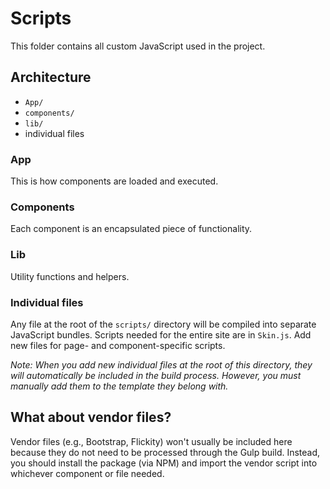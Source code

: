 # Scripts

This folder contains all custom JavaScript used in the project.

## Architecture

- `App/`
- `components/`
- `lib/`
- individual files

### App

This is how components are loaded and executed.

### Components

Each component is an encapsulated piece of functionality.

### Lib

Utility functions and helpers.

### Individual files

Any file at the root of the `scripts/` directory will be compiled into separate JavaScript bundles. Scripts needed for the entire site are in `Skin.js`. Add new files for page- and component-specific scripts.

_Note: When you add new individual files at the root of this directory, they will automatically be included in the build process. However, you must manually add them to the template they belong with._

## What about vendor files?

Vendor files (e.g., Bootstrap, Flickity) won't usually be included here because they do not need to be processed through the Gulp build. Instead, you should install the package (via NPM) and import the vendor script into whichever component or file needed.
